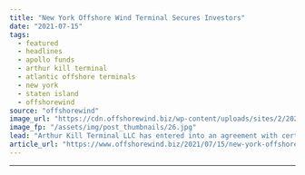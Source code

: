 ```yaml
---
title: "New York Offshore Wind Terminal Secures Investors"
date: "2021-07-15"
tags: 
  - featured
  - headlines
  - apollo funds
  - arthur kill terminal
  - atlantic offshore terminals
  - new york
  - staten island
  - offshorewind
source: "offshorewind"
image_url: "https://cdn.offshorewind.biz/wp-content/uploads/sites/2/2020/02/20105153/New-York-Congressman-Backs-Arthur-Kill-Terminal-Offshore-Wind-Plans.jpg"
image_fp: "/assets/img/post_thumbnails/26.jpg"
lead: "Arthur Kill Terminal LLC has entered into an agreement with certain funds managed by"
article_url: "https://www.offshorewind.biz/2021/07/15/new-york-offshore-wind-terminal-secures-investors/"
---
```


---
